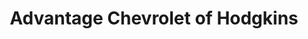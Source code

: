 ---
title: "Advantage Chevrolet of Hodgkins"
url: /hodgkins/advantage-chevrolet-of-hodgkins/
shop: Autohaus
---